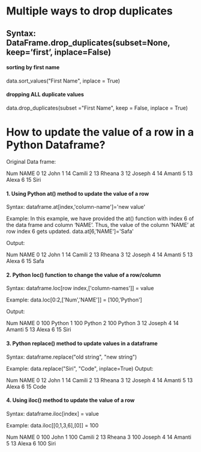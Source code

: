 # Multiple ways to drop duplicates


## Syntax: DataFrame.drop_duplicates(subset=None, keep=’first’, inplace=False)
#### sorting by first name
data.sort_values("First Name", inplace = True)
 
#### dropping ALL duplicate values
data.drop_duplicates(subset ="First Name",
                     keep = False, inplace = True)


# How to update the value of a row in a Python Dataframe?

Original Data frame:
  
   Num   NAME
0   12    John
1   14  Camili
2   13  Rheana
3   12  Joseph
4   14  Amanti
5   13   Alexa
6   15    Siri


#### 1. Using Python at() method to update the value of a row
Syntax:
dataframe.at[index,'column-name']='new value'

Example:
In this example, we have provided the at() function with index 6 of the data frame and column ‘NAME’. Thus, the value of the column ‘NAME’ at row index 6 gets updated.
data.at[6,'NAME']='Safa'

Output:

Num    NAME
0   12    John
1   14  Camili
2   13  Rheana
3   12  Joseph
4   14  Amanti
5   13   Alexa
6   15    Safa


#### 2. Python loc() function to change the value of a row/column

Syntax:
dataframe.loc[row index,['column-names']] = value

Example:
data.loc[0:2,['Num','NAME']] = [100,'Python']


Output:

Num    NAME
0  100  Python
1  100  Python
2  100  Python
3   12  Joseph
4   14  Amanti
5   13   Alexa
6   15    Siri


#### 3. Python replace() method to update values in a dataframe
Syntax:
dataframe.replace("old string", "new string")

Example:
data.replace("Siri", 
           "Code", 
           inplace=True)
Output:

Num    NAME
0   12    John
1   14  Camili
2   13  Rheana
3   12  Joseph
4   14  Amanti
5   13   Alexa
6   15    Code         
           
           
#### 4. Using iloc() method to update the value of a row
Syntax:
dataframe.iloc[index] = value

Example:
data.iloc[[0,1,3,6],[0]] = 100


Num    NAME
0  100    John
1  100  Camili
2   13  Rheana
3  100  Joseph
4   14  Amanti
5   13   Alexa
6  100    Siri

